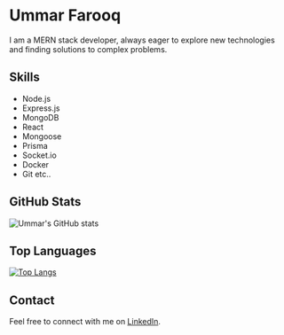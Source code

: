 # Ummar Farooq

I am a MERN stack developer, always eager to explore new technologies and finding solutions to complex problems.

## Skills
- Node.js
- Express.js
- MongoDB
- React
- Mongoose
- Prisma
- Socket.io
- Docker
- Git etc..

## GitHub Stats
![Ummar's GitHub stats](https://github-readme-stats.vercel.app/api?username=farooqpk&show_icons=true)

## Top Languages
[![Top Langs](https://github-readme-stats.vercel.app/api/top-langs/?username=farooqpk)](https://github.com/farooqpk)
 
## Contact
Feel free to connect with me on [LinkedIn](https://www.linkedin.com/in/ummar-farooq-70865a220/).
